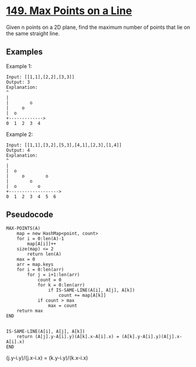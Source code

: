 # [149. Max Points on a Line](https://leetcode.com/problems/max-points-on-a-line/)

Given n points on a 2D plane, find the maximum number of points that lie on the same straight line.

## Examples

Example 1:

```
Input: [[1,1],[2,2],[3,3]]
Output: 3
Explanation:
^
|
|        o
|     o
|  o
+------------->
0  1  2  3  4
```

Example 2:

```
Input: [[1,1],[3,2],[5,3],[4,1],[2,3],[1,4]]
Output: 4
Explanation:
^
|
|  o
|     o        o
|        o
|  o        o
+------------------->
0  1  2  3  4  5  6
```

## Pseudocode

```
MAX-POINTS(A)
    map = new HashMap<point, count>
    for i = 0:len(A)-1
        map[A[i]]++
    size(map) <= 2
        return len(A)
    max = 0
    arr = map.keys
    for i = 0:len(arr)
        for j = i+1:len(arr)
            count = 0
            for k = 0:len(arr)
                if IS-SAME-LINE(A[i], A[j], A[k])
                    count += map[A[k]]
            if count > max
                max = count
    return max
END


IS-SAME-LINE(A[i], A[j], A[k])
    return (A[j].y-A[i].y)(A[k].x-A[i].x) = (A[k].y-A[i].y)(A[j].x-A[i].x)
END
```

(j.y-i.y)/(j.x-i.x) = (k.y-i.y)/(k.x-i.x)

